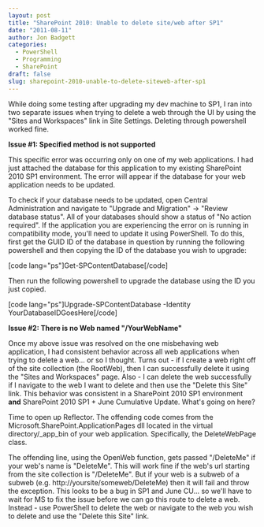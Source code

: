 ```yaml
---
layout: post
title: "SharePoint 2010: Unable to delete site/web after SP1"
date: "2011-08-11"
author: Jon Badgett
categories:
  - PowerShell
  - Programming
  - SharePoint
draft: false
slug: sharepoint-2010-unable-to-delete-siteweb-after-sp1
---
```


While doing some testing after upgrading my dev machine to SP1, I ran into two
separate issues when trying to delete a web through the UI by using the "Sites
and Workspaces" link in Site Settings. Deleting through powershell worked fine.

<!--more-->

<strong>Issue #1: Specified method is not
supported<a href="http://social.msdn.microsoft.com/Forums/en-ZA/sharepoint2010general/thread/897f2c01-aebb-449d-bda9-2e6fda81a897?outputAs=rss" rel="nofollow"><img src="http://i2.social.s-msft.com/Forums/resources/images/trans.gif?cver=1864.923%0d%0a" alt="" /></a></strong>

This specific error was occurring only on one of my web applications. I had just
attached the database for this application to my existing SharePoint 2010 SP1
environment. The error will appear if the database for your web application
needs to be updated.

To check if your database needs to be updated, open Central Administration and
navigate to "Upgrade and Migration" -&gt; "Review database status". All of your
databases should show a status of "No action required". If the application you
are experiencing the error on is running in compatibility mode, you'll need to
update it using PowerShell. To do this, first get the GUID ID of the database in
question by running the following powershell and then copying the ID of the
database you wish to upgrade:

[code lang="ps"]Get-SPContentDatabase[/code]

Then run the following powershell to upgrade the database using the ID you just
copied.

[code lang="ps"]Upgrade-SPContentDatabase -Identity
YourDatabaseIDGoesHere[/code]

<strong>Issue #2: There is no Web named "/YourWebName"</strong>

Once my above issue was resolved on the one misbehaving web application, I had
consistent behavior across all web applications when trying to delete a web...
or so I thought. Turns out - if I create a web right off of the site collection
(the RootWeb), then I can successfully delete it using the "Sites and
Workspaces" page. Also - I can delete the web successfully if I navigate to the
web I want to delete and then use the "Delete this Site" link. This behavior was
consistent in a SharePoint 2010 SP1 environment <strong>and</strong> SharePoint
2010 SP1 + June Cumulative Update. What's going on here?

Time to open up Reflector. The offending code comes from the
Microsoft.SharePoint.ApplicationPages dll located in the virtual
directory/\_app_bin of your web application. Specifically, the DeleteWebPage
class.

The offending line, using the OpenWeb function, gets passed "/DeleteMe" if your
web's name is "DeleteMe". This will work fine if the web's url starting from the
site collection is "/DeleteMe". But if your web is a subweb of a subweb (e.g.
http://yoursite/someweb/DeleteMe) then it will fail and throw the exception.
This looks to be a bug in SP1 and June CU... so we'll have to wait for MS to fix
the issue before we can go this route to delete a web. Instead - use PowerShell
to delete the web or navigate to the web you wish to delete and use the "Delete
this Site" link.
